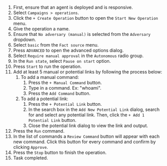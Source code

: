 1. First, ensure that an agent is deployed and is responsive.
1. Select `Campaigns > operations`.
1. Click the `+ Create Operation` button to open the `Start New Operation` menu.
1. Give the operation a name.
1. Ensure that `No adversary (manual)` is selected from the `Adversary` dropdown.
1. Select `basic` from the `Fact source` menu.
1. Press `ADVANCED` to open the advanced options dialog.
1. Select `Require manual approval` in the `Autonomous` radio group.
1. In the `Run state`, select `Pause on start` option.
1. Press `Start` to run the operation.
1. Add at least 5 manual or potential links by following the process below:
    1. To add a manual command:
        1. Press the `+ Manual Command` button.
        1. Type in a command. Ex: "whoami".
        1. Press the `Add Command` button.
    1. To add a potential link:
        1. Press the `+ Potential Link` button.
        1. In the search box in the `Add New Potential Link` dialog, search for and select any potential link. Then, click the `+ Add 1 Potential Link` button.
        1. Close the potential link dialog to view the link and output.
1. Press the `Run` command. 
1. In the list of commands a `Review Command` button will appear with each new command. Click this button for every command and confirm by clicking `Approve`. 
1. Press the `Stop` button to finish the operation.
1. Task completed.